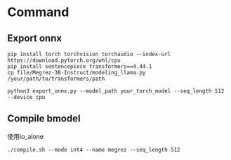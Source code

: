 # Command

## Export onnx

```shell
pip install torch torchvision torchaudio --index-url https://download.pytorch.org/whl/cpu
pip install sentencepiece transformers==4.44.1
cp file/Megrez-3B-Instruct/modeling_llama.py /your/path/to/transformers/path
```

```shell
python3 export_onnx.py --model_path your_torch_model --seq_length 512 --device cpu
```

## Compile bmodel
使用io_alone
```
./compile.sh --mode int4 --name megrez --seq_length 512
```